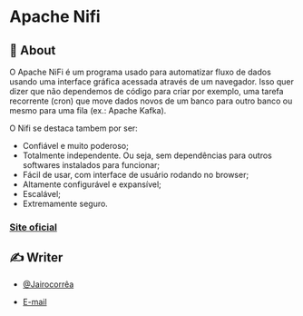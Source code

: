# Apache Nifi


</p>

## 🧐 About <a name = "sobre"></a>

O Apache NiFi é um programa usado para automatizar fluxo de dados usando uma interface gráfica acessada através de um navegador. Isso quer dizer que não dependemos de código para criar por exemplo, uma tarefa recorrente (cron) que move dados novos de um banco para outro banco ou mesmo para uma fila (ex.: Apache Kafka).

O Nifi se destaca tambem por ser:

 - Confiável e muito poderoso;
 - Totalmente independente. Ou seja, sem dependências para outros softwares instalados para funcionar;
 - Fácil de usar, com interface de usuário rodando no browser;
 - Altamente configurável e expansível;
 - Escalável;
 - Extremamente seguro.

### [Site oficial](https://nifi.apache.org/)



## ✍️ Writer <a name = "autores"></a>

- [@Jairocorrêa](https://www.linkedin.com/in/jairo-corr%C3%AAa-a48456120/)

 - [E-mail](jairo.data@hotmail.com)


